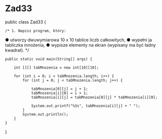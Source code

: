 # Zad33
public class Zad33 {

    /* 1. Napisz program, który:
● utworzy dwuwymiarowa 10 x 10 tablice liczb całkowitych,
● wypełni ja tabliczka mnożenia,
● wypisze elementy na ekran (wypisany ma być ładny
kwadrat). */

    public static void main(String[] args) {

        int [][] tabMnozenia = new int[10][10];

        for (int i = 0; i < tabMnozenia.length; i++) {
            for (int j = 0; j < tabMnozenia.length; j++) {

                tabMnozenia[0][j] = j + 1;
                tabMnozenia[i][0] = i + 1;
                tabMnozenia[i][j] = tabMnozenia[0][j] * tabMnozenia[i][0];

                System.out.printf("%3s", tabMnozenia[i][j] + " ");
            }
            System.out.println();
        }
    }
}
